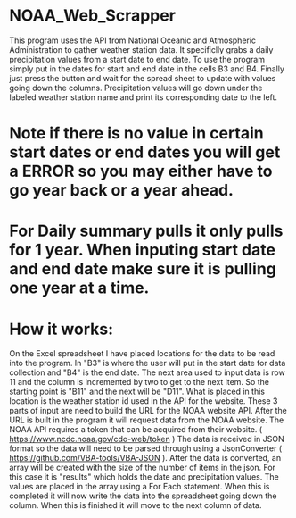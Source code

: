 # NOAA_Web_Scrapper
This program uses the API from National Oceanic and Atmospheric Administration to gather weather station data.  It specificlly grabs a daily precipitation values from a  start date to end date. To use the program simply put in the dates for start and end date in the cells B3 and B4. Finally just press the button and wait for the spread sheet to update with values going down the columns.  Precipitation values will go down under the labeled weather station name and print its corresponding date to the left. 

# Note if there is no value in certain start dates or end dates you will get a ERROR so you may either have to go year back or a year ahead.
# For Daily summary pulls it only pulls for 1 year. When inputing start date and end date make sure it is pulling one year at a time.

# How it works:
On the Excel spreadsheet I have placed locations for the data to be read into the program. In "B3" is where the user will put in the start date for data collection and "B4" is the end date. The next area used to input data is row 11 and the column is incremented by two to get to the next item. So the starting point is "B11" and the next will be "D11". What is placed in this location is the weather station id used in the API for the website. These 3 parts of input are need to build the URL for the NOAA website API. After the URL is built in the program it will request data from the NOAA website. The NOAA API requires a token that can be acquired from their website. ( https://www.ncdc.noaa.gov/cdo-web/token ) The data is received in JSON format so the data will need to be parsed through using a JsonConverter ( https://github.com/VBA-tools/VBA-JSON ). After the data is converted, an array will be created with the size of the number of items in the json. For this case it is "results" which holds the date and precipitation values. The values are placed in the array using a For Each statement. When this is completed it will now write the data into the spreadsheet going down the column. When this is finished it will move to the next column of data.

